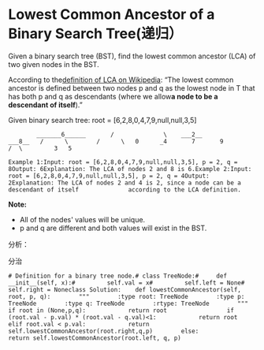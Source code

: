 # Lowest Common Ancestor of a Binary Search Tree\(递归）

Given a binary search tree \(BST\), find the lowest common ancestor \(LCA\) of two given nodes in the BST.

According to the[definition of LCA on Wikipedia](https://en.wikipedia.org/wiki/Lowest_common_ancestor): “The lowest common ancestor is defined between two nodes p and q as the lowest node in T that has both p and q as descendants \(where we allow**a node to be a descendant of itself**\).”

Given binary search tree: root = \[6,2,8,0,4,7,9,null,null,3,5\]

```text
        _______6______       /              \    ___2__          ___8__   /      \        /      \   0      _4       7       9         /  \         3   5
```

```text
Example 1:Input: root = [6,2,8,0,4,7,9,null,null,3,5], p = 2, q = 8Output: 6Explanation: The LCA of nodes 2 and 8 is 6.Example 2:Input: root = [6,2,8,0,4,7,9,null,null,3,5], p = 2, q = 4Output: 2Explanation: The LCA of nodes 2 and 4 is 2, since a node can be a descendant of itself              according to the LCA definition.
```

**Note:**

* All of the nodes' values will be unique.
* p and q are different and both values will exist in the BST.

分析：

分治

```text
# Definition for a binary tree node.# class TreeNode:#     def __init__(self, x):#         self.val = x#         self.left = None#         self.right = Noneclass Solution:    def lowestCommonAncestor(self, root, p, q):        """        :type root: TreeNode        :type p: TreeNode        :type q: TreeNode        :rtype: TreeNode        """        if root in (None,p,q):            return root                 if (root.val - p.val) * (root.val - q.val)<1:            return root        elif root.val < p.val:            return self.lowestCommonAncestor(root.right,q,p)        else:            return self.lowestCommonAncestor(root.left, q, p)
```


